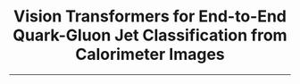 <h1 align="center">
Vision Transformers for End-to-End Quark-Gluon Jet Classification from Calorimeter Images </br>
</h1>

***







